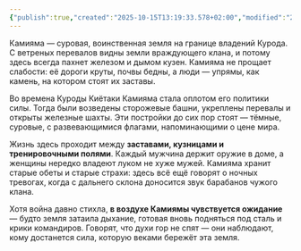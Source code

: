 ```yaml
---
{"publish":true,"created":"2025-10-15T13:19:33.578+02:00","modified":"2025-10-25T01:20:07.570+02:00","published":"2025-10-25T01:20:07.570+02:00","tags":["место","demo"],"cssclasses":"","socialImage":"_Assets/2932b925c76ef2020cf896fd89d71a5a.jpg","image":"_Assets/2932b925c76ef2020cf896fd89d71a5a.jpg"}
---
```



Камияма — суровая, воинственная земля на границе владений Курода. С ветреных перевалов видны земли враждующего клана, и потому здесь всегда пахнет железом и дымом кузен. Камияма не прощает слабости: её дороги круты, почвы бедны, а люди — упрямы, как камень, на котором стоят их заставы.

Во времена Куроды Киётаки Камияма стала оплотом его политики силы. Тогда были возведены сторожевые башни, укреплены перевалы и открыты железные шахты. Эти постройки до сих пор стоят — тёмные, суровые, с развевающимися флагами, напоминающими о цене мира.

Жизнь здесь проходит между **заставами, кузницами и тренировочными полями**. Каждый мужчина держит оружие в доме, а женщины нередко владеют луком не хуже мужей. Камияма хранит старые обеты и старые страхи: здесь всё ещё говорят о ночных тревогах, когда с дальнего склона доносится звук барабанов чужого клана.

Хотя война давно стихла, **в воздухе Камиямы чувствуется ожидание** — будто земля затаила дыхание, готовая вновь подняться под сталь и крики командиров. Говорят, что духи гор не спят — они наблюдают, кому достанется сила, которую веками бережёт эта земля.